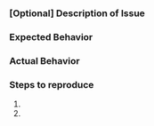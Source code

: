 ### [Optional] Description of Issue

### Expected Behavior

### Actual Behavior

### Steps to reproduce
1.
1.

